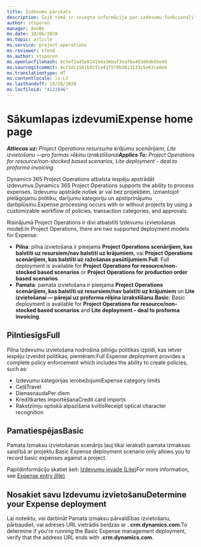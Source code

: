 ```yaml
---
title: Izdevumu pārskats
description: Šajā tēmā ir sniegta informācija par izdevumu funkcionalitāti risinājumā Project Operations.
author: stsporen
manager: AnnBe
ms.date: 10/06/2020
ms.topic: article
ms.service: project-operations
ms.reviewer: kfend
ms.author: stsporen
ms.openlocfilehash: 6c5ef2a45e8141bda38baf3eaf0a403d6db95e48
ms.sourcegitcommit: 4cf1dc1561b92fca4175f0b3813133c5e63ce8e6
ms.translationtype: HT
ms.contentlocale: lv-LV
ms.lasthandoff: 10/28/2020
ms.locfileid: "4122846"
---
```

# <a name="expense-home-page"></a><span data-ttu-id="a593c-103">Sākumlapas izdevumi</span><span class="sxs-lookup"><span data-stu-id="a593c-103">Expense home page</span></span>

<span data-ttu-id="a593c-104">_**Attiecas uz:** Project Operations resursu/ne krājumu scenārijiem, Lite izvietošanu —pro formas rēķinu izrakstīšanai_</span><span class="sxs-lookup"><span data-stu-id="a593c-104">_**Applies To:** Project Operations for resource/non-stocked based scenarios, Lite deployment - deal to proforma invoicing_</span></span>


<span data-ttu-id="a593c-105">Dynamics 365 Project Operations atbalsta iespēju apstrādāt izdevumus.</span><span class="sxs-lookup"><span data-stu-id="a593c-105">Dynamics 365 Project Operations supports the ability to process expenses.</span></span> <span data-ttu-id="a593c-106">Izdevumu apstrāde notiek ar vai bez projektiem, izmantojot pielāgojamu politiku, darījumu kategoriju un apstiprinājumu darbplūsmu.</span><span class="sxs-lookup"><span data-stu-id="a593c-106">Expense processing occurs with or without projects by using a customizable workflow of policies, transaction categories, and approvals.</span></span>

<span data-ttu-id="a593c-107">Risinājumā Project Operations ir divi atbalstīti Izdevumu izvietošanas modeļi:</span><span class="sxs-lookup"><span data-stu-id="a593c-107">In Project Operations, there are two supported deployment models for Expense:</span></span> 

- <span data-ttu-id="a593c-108">**Pilna**: pilna izvietošana ir pieejama **Project Operations scenārijiem, kas balstīti uz resursiem/nav balstīti uz krājumiem**, vai **Project Operations scenārijiem, kas balstīti uz ražošanas pasūtījumiem**.</span><span class="sxs-lookup"><span data-stu-id="a593c-108">**Full**: Full deployment is available for **Project Operations for resource/non-stocked based scenarios** or **Project Operations for production order based scenarios**.</span></span>
- <span data-ttu-id="a593c-109">**Pamata**: pamata izvietošana ir pieejama **Project Operations scenārijiem, kas balstīti uz resursiem/nav balstīti uz krājumiem** un **Lite izvietošanai — pārejai uz proforma rēķina izrakstīšanu**.</span><span class="sxs-lookup"><span data-stu-id="a593c-109">**Basic**: Basic deployment is available for **Project Operations for resource/non-stocked based scenarios** and **Lite deployment – deal to proforma invoicing**.</span></span>

## <a name="full"></a><span data-ttu-id="a593c-110">Pilntiesīgs</span><span class="sxs-lookup"><span data-stu-id="a593c-110">Full</span></span> 
<span data-ttu-id="a593c-111">Pilna Izdevumu izvietošana nodrošina pilnīgu politikas izpildi, kas ietver iespēju izveidot politikas, piemēram:</span><span class="sxs-lookup"><span data-stu-id="a593c-111">Full Expense deployment provides a complete policy enforcement which includes the ability to create policies, such as:</span></span>

  - <span data-ttu-id="a593c-112">Izdevumu kategorijas ierobežojumi</span><span class="sxs-lookup"><span data-stu-id="a593c-112">Expense category limits</span></span>
  - <span data-ttu-id="a593c-113">Ceļš</span><span class="sxs-lookup"><span data-stu-id="a593c-113">Travel</span></span>
  - <span data-ttu-id="a593c-114">Dienasnauda</span><span class="sxs-lookup"><span data-stu-id="a593c-114">Per diem</span></span>
  - <span data-ttu-id="a593c-115">Kredītkartes importēšana</span><span class="sxs-lookup"><span data-stu-id="a593c-115">Credit card imports</span></span>
  - <span data-ttu-id="a593c-116">Rakstzīmju optiskā atpazīšana kvītīs</span><span class="sxs-lookup"><span data-stu-id="a593c-116">Receipt optical character recognition</span></span>

## <a name="basic"></a><span data-ttu-id="a593c-117">Pamatiespējas</span><span class="sxs-lookup"><span data-stu-id="a593c-117">Basic</span></span> 
<span data-ttu-id="a593c-118">Pamata Izmaksu izvietošanas scenārijs ļauj tikai ierakstīt pamata izmaksas saistībā ar projektu.</span><span class="sxs-lookup"><span data-stu-id="a593c-118">Basic Expense deployment scenario only allows you to record basic expenses against a project.</span></span> 

<span data-ttu-id="a593c-119">Papildinformāciju skatiet šeit: [Izdevumu ievade (Lite)](basic-expense.md)</span><span class="sxs-lookup"><span data-stu-id="a593c-119">For more information, see [Expense entry (lite)](basic-expense.md)</span></span>

## <a name="determine-your-expense-deployment"></a><span data-ttu-id="a593c-120">Nosakiet savu Izdevumu izvietošanu</span><span class="sxs-lookup"><span data-stu-id="a593c-120">Determine your Expense deployment</span></span>
<span data-ttu-id="a593c-121">Lai noteiktu, vai darbināt Pamata izmaksu pārvaldības izvietošanu, pārbaudiet, vai adreses URL vietrādis beidzas ar **. crm.dynamics.com**.</span><span class="sxs-lookup"><span data-stu-id="a593c-121">To determine if you're running the Basic Expense management deployment, verify that the address URL ends with **.crm.dynamics.com**.</span></span> 
